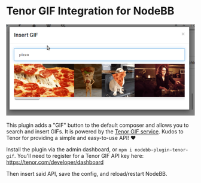 # Tenor GIF Integration for NodeBB

![Searching 'pizza' in the via modal window](/screenshot.png)

This plugin adds a "GIF" button to the default composer and allows you to search and insert GIFs. It is powered by the [Tenor GIF service](https://tenor.com). Kudos to Tenor for providing a simple and easy-to-use API! ❤️

Install the plugin via the admin dashboard, or `npm i nodebb-plugin-tenor-gif`. You'll need to register for a Tenor GIF API key here: https://tenor.com/developer/dashboard

Then insert said API, save the config, and reload/restart NodeBB.